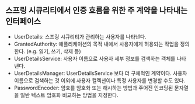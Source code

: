 ## 스프링 시큐리티에서 인증 흐름을 위한 주 계약을 나타내는 인터페이스

- UserDetails: 스프링 시큐리티가 관리하는 사용자를 나타낸다.
- GrantedAuthority: 애플리케이션의 목적 내에서 사용자에게 허용되는 작업을 정의한다. (e.g. 읽기, 쓰기, 삭제 등)
- UserDetailsService: 사용자 이름으로 사용자 세부 정보를 검색하는 객체를 나타낸다.
- UserDetailsManager: UserDetailsService 보다 더 구체적인 계약이다. 사용자 이름으로 검색하는 것 이외에 사용자 컬렉션이나 특정 사용자를 변경할 수도 있다.
- PasswordEncoder: 암호를 암호화 또는 해시하는 방법과 주어진 인코딩된 문자열을 일반 텍스트 암호화 비교하는 방법을 지정한다.
